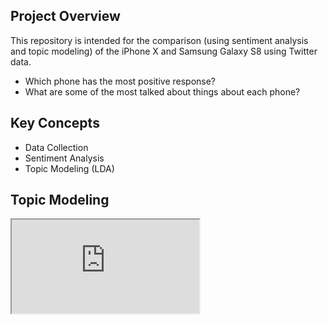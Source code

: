## Project Overview

This repository is intended for the comparison (using sentiment analysis and topic modeling) of the iPhone X and Samsung Galaxy S8 using Twitter data.

- Which phone has the most positive response?
- What are some of the most talked about things about each phone?

## Key Concepts

- Data Collection
- Sentiment Analysis
- Topic Modeling (LDA)

## Topic Modeling


<iframe src="https://gist.github.com/ahipolito94/a52686c4ca42909a43a1dbac744689aa.js"></iframe>

<html>
  <head>
    <meta http-equiv="Content-Type" content="text/html; charset=utf-8">
    <title>LDAvis</title>
    <script src="d3.v3.js"></script>
    <script src="ldavis.js"></script>
    <link rel="stylesheet" type="text/css" href="lda.css">
  </head>

  <body>
    <div id = "lda"></div>
    <script>
      var vis = new LDAvis("#lda", "lda.json");
    </script>
  </body>

</html>
